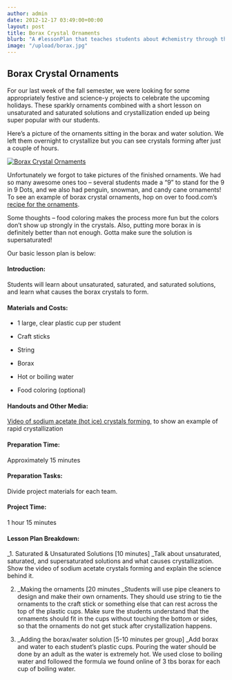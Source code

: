 ```yaml
---
author: admin
date: 2012-12-17 03:49:00+00:00
layout: post
title: Borax Crystal Ornaments
blurb: "A #lessonPlan that teaches students about #chemistry through the creation of borax crystals."
image: "/upload/borax.jpg"
---
```


## Borax Crystal Ornaments


For our last week of the fall semester, we were looking for some appropriately festive and science-y projects to celebrate the upcoming holidays. These sparkly ornaments combined with a short lesson on unsaturated and saturated solutions and crystallization ended up being super popular with our students.

Here’s a picture of the ornaments sitting in the borax and water solution. We left them overnight to crystallize but you can see crystals forming after just a couple of hours.

[![Borax Crystal Ornaments](http://9-dots.org/wp-uploads/2012/12/photo1-1024x764.jpg)](http://9-dots.org/wp-uploads/2012/12/photo1.jpg)

Unfortunately we forgot to take pictures of the finished ornaments. We had so many awesome ones too – several students made a “9” to stand for the 9 in 9 Dots, and we also had penguin, snowman, and candy cane ornaments! To see an example of borax crystal ornaments, hop on over to food.com’s [recipe for the ornaments](http://www.food.com/recipe/crystal-ornaments-borax-145914).

Some thoughts – food coloring makes the process more fun but the colors don’t show up strongly in the crystals. Also, putting more borax in is definitely better than not enough. Gotta make sure the solution is supersaturated!

Our basic lesson plan is below:


#### Introduction:


Students will learn about unsaturated, saturated, and saturated solutions, and learn what causes the borax crystals to form.

<!-- more -->


#### Materials and Costs:





	
  * 1 large, clear plastic cup per student

	
  * Craft sticks

	
  * String

	
  * Borax

	
  * Hot or boiling water

	
  * Food coloring (optional)




#### Handouts and Other Media:


[Video of sodium acetate (hot ice) crystals forming](www.youtube.com/watch?v=mxO9rtVjoR4), to show an example of rapid crystallization


#### Preparation Time:


Approximately 15 minutes


#### Preparation Tasks:


Divide project materials for each team.


#### Project Time:


1 hour 15 minutes


#### Lesson Plan Breakdown:


_1. Saturated & Unsaturated Solutions [10 minutes] _Talk about unsaturated, saturated, and supersaturated solutions and what causes crystallization. Show the video of sodium acetate crystals forming and explain the science behind it.

2. _Making the ornaments [20 minutes _Students will use pipe cleaners to design and make their own ornaments. They should use string to tie the ornaments to the craft stick or something else that can rest across the top of the plastic cups. Make sure the students understand that the ornaments should fit in the cups without touching the bottom or sides, so that the ornaments do not get stuck after crystallization happens.

3. _Adding the borax/water solution [5-10 minutes per group] _Add borax and water to each student’s plastic cups. Pouring the water should be done by an adult as the water is extremely hot. We used close to boiling water and followed the formula we found online of 3 tbs borax for each cup of boiling water.


